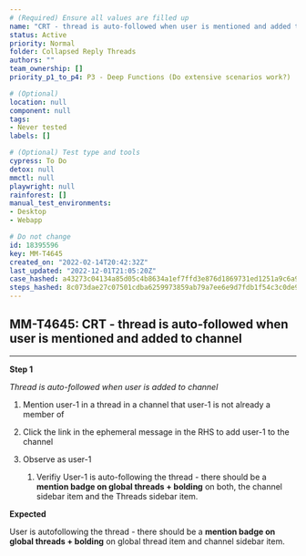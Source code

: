 ```yaml
---
# (Required) Ensure all values are filled up
name: "CRT - thread is auto-followed when user is mentioned and added to channel"
status: Active
priority: Normal
folder: Collapsed Reply Threads
authors: ""
team_ownership: []
priority_p1_to_p4: P3 - Deep Functions (Do extensive scenarios work?)

# (Optional)
location: null
component: null
tags: 
- Never tested
labels: []

# (Optional) Test type and tools
cypress: To Do
detox: null
mmctl: null
playwright: null
rainforest: []
manual_test_environments: 
- Desktop
- Webapp

# Do not change
id: 18395596
key: MM-T4645
created_on: "2022-02-14T20:42:32Z"
last_updated: "2022-12-01T21:05:20Z"
case_hashed: a43273c04134a85d05c4b8634a1ef7ffd3e876d1869731ed1251a9c6a999ec3cae21207f003d2b2075ac7ee69a0177a5
steps_hashed: 8c073dae27c07501cdba6259973859ab79a7ee6e9d7fdb1f54c3c0de96dad30c8328509e9dfcf515a34e22f018102330
---
```


<!-- (Auto-generated) Based on frontmatter's "key" and "name" -->

## MM-T4645: CRT - thread is auto-followed when user is mentioned and added to channel

---

**Step 1**

_Thread is auto-followed when user is added to channel_

1. Mention user-1 in a thread in a channel that user-1 is not already a member of

2. Click the link in the ephemeral message in the RHS to add user-1 to the channel

3. Observe as user-1

   1. Verifiy User-1 is auto-following the thread - there should be a **mention badge on global threads + bolding** on both, the channel sidebar item and the Threads sidebar item.

**Expected**

User is autofollowing the thread - there should be a **mention badge on global threads + bolding** on global thread item and channel sidebar item.
